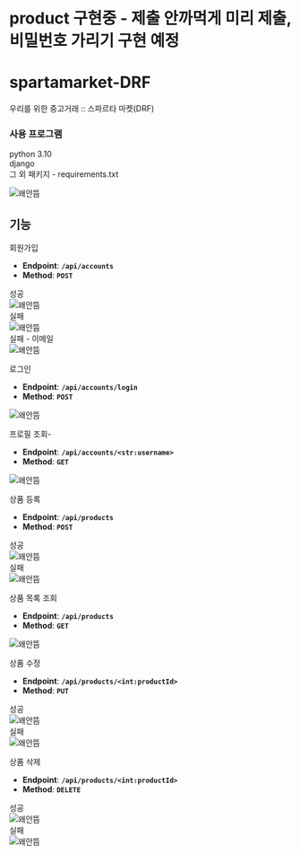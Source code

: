 # product 구현중 - 제출 안까먹게 미리 제출, 비밀번호 가리기 구현 예정
# spartamarket-DRF
우리를 위한 중고거래 :: 스파르타 마켓(DRF)

### 사용 프로그램
python 3.10\
django\
그 외 패키지 - requirements.txt

<img src="static/images/spartamarket-DRF.png" alt="왜안뜸"/>

## 기능
회원가입
- **Endpoint**: **`/api/accounts`**
- **Method**: **`POST`**

성공\
<img src="static/images/signupsuccess.PNG" alt="왜안뜸"/>\
실패\
<img src="static/images/signupfail.PNG" alt="왜안뜸"/>\
실패 - 이메일\
<img src="static/images/signupfail_email.PNG" alt="왜안뜸"/>

로그인
- **Endpoint**: **`/api/accounts/login`**
- **Method**: **`POST`**

<img src="static/images/loginview.PNG" alt="왜안뜸"/>

프로필 조회-
- **Endpoint**: **`/api/accounts/<str:username>`**
- **Method**: **`GET`**

<img src="static/images/profileview.PNG" alt="왜안뜸"/>

상품 등록
- **Endpoint**: **`/api/products`**
- **Method**: **`POST`**

성공\
<img src="static/images/productcreate.PNG" alt="왜안뜸"/>\
실패\
<img src="static/images/productcreatefail.PNG" alt="왜안뜸"/>

상품 목록 조회
- **Endpoint**: **`/api/products`**
- **Method**: **`GET`**

<img src="static/images/productlist.PNG" alt="왜안뜸"/>

상품 수정
- **Endpoint**: **`/api/products/<int:productId>`**
- **Method**: **`PUT`**

성공\
<img src="static/images/productupdate.PNG" alt="왜안뜸"/>\
실패\
<img src="static/images/productupdatefail.PNG" alt="왜안뜸"/>

상품 삭제
- **Endpoint**: **`/api/products/<int:productId>`**
- **Method**: **`DELETE`**

성공\
<img src="static/images/productdelete.PNG" alt="왜안뜸"/>\
실패\
<img src="static/images/productdeletefail.PNG" alt="왜안뜸"/>
